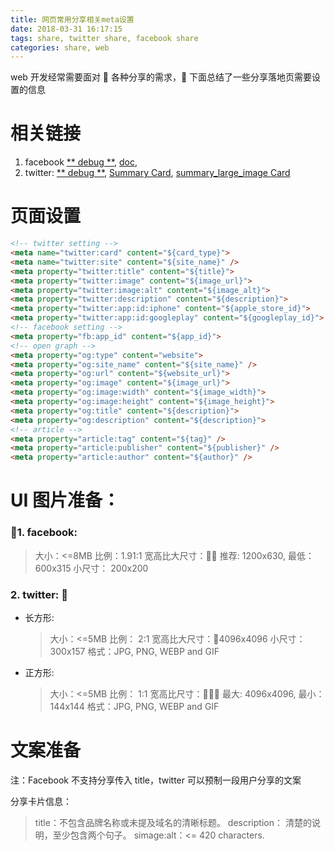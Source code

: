 ```yaml
---
title: 网页常用分享相关meta设置
date: 2018-03-31 16:17:15
tags: share, twitter share, facebook share
categories: share, web
---
```


web 开发经常需要面对  各种分享的需求， 下面总结了一些分享落地页需要设置的信息

# 相关链接

1.  facebook [** debug **](https://developers.facebook.com/tools/debug/), [doc](https://developers.facebook.com/docs/sharing/best-practices/?locale=zh_CN),
1.  twitter: [** debug **](https://cards-dev.twitter.com/validator), [Summary Card](https://developer.twitter.com/en/docs/tweets/optimize-with-cards/overview/summary), [summary_large_image Card](https://developer.twitter.com/en/docs/tweets/optimize-with-cards/overview/summary_large_image)

# 页面设置

```html
<!-- twitter setting -->
<meta name="twitter:card" content="${card_type}">
<meta name="twitter:site" content="${site_name}" />
<meta property="twitter:title" content="${title}">
<meta property="twitter:image" content="${image_url}">
<meta property="twitter:image:alt" content="${image_alt}">
<meta property="twitter:description" content="${description}">
<meta property="twitter:app:id:iphone" content="${apple_store_id}">
<meta property="twitter:app:id:googleplay" content="${googleplay_id}">
<!-- facebook setting -->
<meta property="fb:app_id" content="${app_id}">
<!-- open graph -->
<meta property="og:type" content="website">
<meta property="og:site_name" content="${site_name}" />
<meta property="og:url" content="${website_url}">
<meta property="og:image" content="${image_url}">
<meta property="og:image:width" content="${image_width}">
<meta property="og:image:height" content="${image_height}">
<meta property="og:title" content="${description}">
<meta property="og:description" content="${description}">
<!-- article -->
<meta property="article:tag" content="${tag}" />
<meta property="article:publisher" content="${publisher}" />
<meta property="article:author" content="${author}" />
```

# UI 图片准备：

### 1. facebook:

> 大小：<=8MB
> 比例：1.91:1 宽高比大尺寸： 推荐: 1200x630, 最低：600x315
> 小尺寸： 200x200

### 2. twitter: 

* 长方形:

  > 大小：<=5MB
  > 比例： 2:1 宽高比大尺寸：4096x4096
  > 小尺寸：300x157
  > 格式：JPG, PNG, WEBP and GIF

* 正方形:
  > 大小：<=5MB
  > 比例： 1:1 宽高比尺寸： 最大: 4096x4096, 最小：144x144
  > 格式：JPG, PNG, WEBP and GIF

# 文案准备

注：Facebook 不支持分享传入 title，twitter 可以预制一段用户分享的文案

分享卡片信息：

> title：不包含品牌名称或未提及域名的清晰标题。
> description： 清楚的说明，至少包含两个句子。
> simage:alt：<= 420 characters.
